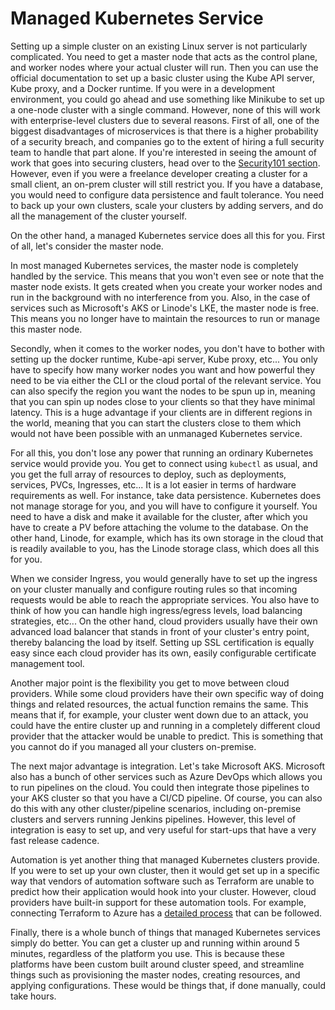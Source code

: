 # Managed Kubernetes Service

Setting up a simple cluster on an existing Linux server is not particularly complicated. You need to get a master node that acts as the control plane, and worker nodes where your actual cluster will run. Then you can use the official documentation to set up a basic cluster using the Kube API server, Kube proxy, and a Docker runtime. If you were in a development environment, you could go ahead and use something like Minikube to set up a one-node cluster with a single command. However, none of this will work with enterprise-level clusters due to several reasons. First of all, one of the biggest disadvantages of microservices is that there is a higher probability of a security breach, and companies go to the extent of hiring a full security team to handle that part alone. If you're interested in seeing the amount of work that goes into securing clusters, head over to the [Security101 section](../Security101/devsecops.md). However, even if you were a freelance developer creating a cluster for a small client, an on-prem cluster will still restrict you. If you have a database, you would need to configure data persistence and fault tolerance. You need to back up your own clusters, scale your clusters by adding servers, and do all the management of the cluster yourself.

On the other hand, a managed Kubernetes service does all this for you. First of all, let's consider the master node.

In most managed Kubernetes services, the master node is completely handled by the service. This means that you won't even see or note that the master node exists. It gets created when you create your worker nodes and run in the background with no interference from you. Also, in the case of services such as Microsoft's AKS or Linode's LKE, the master node is free. This means you no longer have to maintain the resources to run or manage this master node.

Secondly, when it comes to the worker nodes, you don't have to bother with setting up the docker runtime, Kube-api server, Kube proxy, etc... You only have to specify how many worker nodes you want and how powerful they need to be via either the CLI or the cloud portal of the relevant service. You can also specify the region you want the nodes to be spun up in, meaning that you can spin up nodes close to your clients so that they have minimal latency. This is a huge advantage if your clients are in different regions in the world, meaning that you can start the clusters close to them which would not have been possible with an unmanaged Kubernetes service.

For all this, you don't lose any power that running an ordinary Kubernetes service would provide you. You get to connect using ```kubectl``` as usual, and you get the full array of resources to deploy, such as deployments, services, PVCs, Ingresses, etc... It is a lot easier in terms of hardware requirements as well. For instance, take data persistence. Kubernetes does not manage storage for you, and you will have to configure it yourself. You need to have a disk and make it available for the cluster, after which you have to create a PV before attaching the volume to the database. On the other hand, Linode, for example, which has its own storage in the cloud that is readily available to you, has the Linode storage class, which does all this for you.

When we consider Ingress, you would generally have to set up the ingress on your cluster manually and configure routing rules so that incoming requests would be able to reach the appropriate services. You also have to think of how you can handle high ingress/egress levels, load balancing strategies, etc... On the other hand, cloud providers usually have their own advanced load balancer that stands in front of your cluster's entry point, thereby balancing the load by itself. Setting up SSL certification is equally easy since each cloud provider has its own, easily configurable certificate management tool.

Another major point is the flexibility you get to move between cloud providers. While some cloud providers have their own specific way of doing things and related resources, the actual function remains the same. This means that if, for example, your cluster went down due to an attack, you could have the entire cluster up and running in a completely different cloud provider that the attacker would be unable to predict. This is something that you cannot do if you managed all your clusters on-premise.

The next major advantage is integration. Let's take Microsoft AKS. Microsoft also has a bunch of other services such as Azure DevOps which allows you to run pipelines on the cloud. You could then integrate those pipelines to your AKS cluster so that you have a CI/CD pipeline. Of course, you can also do this with any other cluster/pipeline scenarios, including on-premise clusters and servers running Jenkins pipelines. However, this level of integration is easy to set up, and very useful for start-ups that have a very fast release cadence.

Automation is yet another thing that managed Kubernetes clusters provide. If you were to set up your own cluster, then it would get set up in a specific way that vendors of automation software such as Terraform are unable to predict how their application would hook into your cluster. However, cloud providers have built-in support for these automation tools. For example, connecting Terraform to Azure has a [detailed process](https://docs.microsoft.com/en-us/azure/developer/terraform/authenticate-to-azure?tabs=bash) that can be followed.

Finally, there is a whole bunch of things that managed Kubernetes services simply do better. You can get a cluster up and running within around 5 minutes, regardless of the platform you use. This is because these platforms have been custom built around cluster speed, and streamline things such as provisioning the master nodes, creating resources, and applying configurations. These would be things that, if done manually, could take hours.